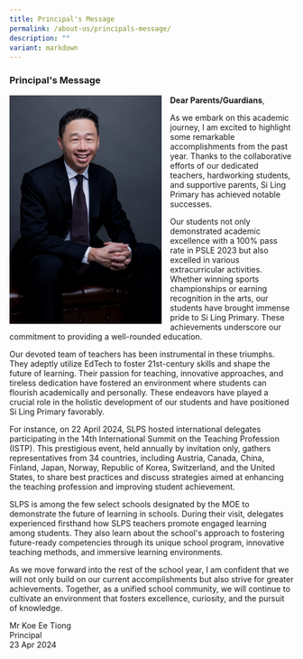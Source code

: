 ```yaml
---
title: Principal's Message
permalink: /about-us/principals-message/
description: ""
variant: markdown
---
```

### Principal's Message
 <img src="/images/SY5_3357___Halfbody.jpg" style="width:270px;margin-right:15px;" align="left">  

**Dear Parents/Guardians**,

As we embark on this academic journey, I am excited to highlight some remarkable accomplishments from the past year. Thanks to the collaborative efforts of our dedicated teachers, hardworking students, and supportive parents, Si Ling Primary has achieved notable successes.

Our students not only demonstrated academic excellence with a 100% pass rate in PSLE 2023 but also excelled in various extracurricular activities. Whether winning sports championships or earning recognition in the arts, our students have brought immense pride to Si Ling Primary. These achievements underscore our commitment to providing a well-rounded education.

Our devoted team of teachers has been instrumental in these triumphs. They adeptly utilize EdTech to foster 21st-century skills and shape the future of learning. Their passion for teaching, innovative approaches, and tireless dedication have fostered an environment where students can flourish academically and personally. These endeavors have played a crucial role in the holistic development of our students and have positioned Si Ling Primary favorably.

For instance, on 22 April 2024, SLPS hosted international delegates participating in the 14th International Summit on the Teaching Profession (ISTP).  This prestigious event, held annually by invitation only, gathers representatives from 34 countries, including Austria, Canada, China, Finland, Japan, Norway, Republic of Korea, Switzerland, and the United States, to share best practices and discuss strategies aimed at enhancing the teaching profession and improving student achievement.

SLPS is among the few select schools designated by the MOE to demonstrate the future of learning in schools. During their visit, delegates experienced firsthand how SLPS teachers promote engaged learning among students. They also learn about the school's approach to fostering future-ready competencies through its unique school program, innovative teaching methods, and immersive learning environments.

As we move forward into the rest of the school year, I am confident that we will not only build on our current accomplishments but also strive for greater achievements. Together, as a unified school community, we will continue to cultivate an environment that fosters excellence, curiosity, and the pursuit of knowledge.

Mr Koe Ee Tiong<br>
Principal<br>
23 Apr 2024